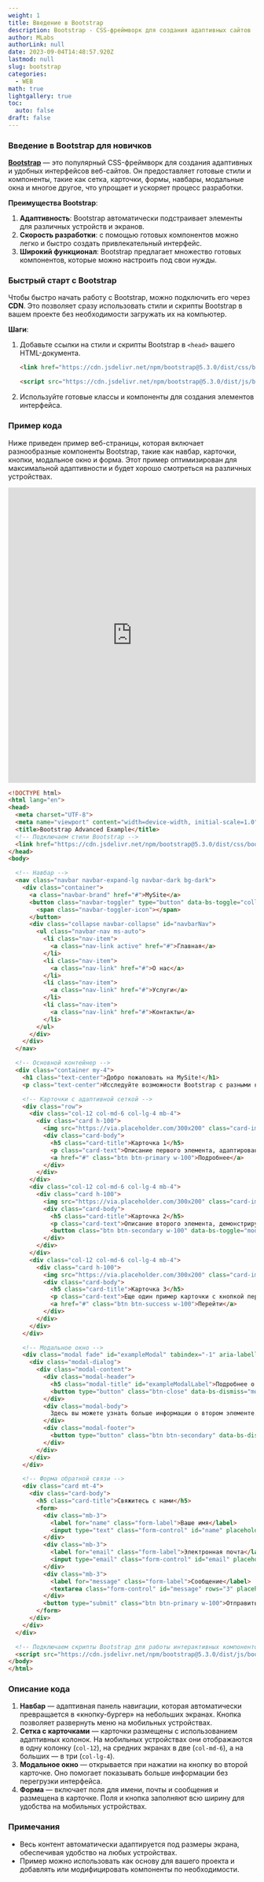 ```yaml
---
weight: 1
title: Введение в Bootstrap
description: Bootstrap - CSS-фреймворк для создания адаптивных сайтов
author: MLabs
authorLink: null
date: 2023-09-04T14:48:57.920Z
lastmod: null
slug: bootstrap
categories:
  - WEB
math: true
lightgallery: true
toc:
  auto: false
draft: false
---
```


### Введение в Bootstrap для новичков

**[Bootstrap](https://bootstrap-4.ru/docs/5.3/getting-started/introduction/)** — это популярный CSS-фреймворк для создания адаптивных и удобных интерфейсов веб-сайтов. Он предоставляет готовые стили и компоненты, такие как сетка, карточки, формы, навбары, модальные окна и многое другое, что упрощает и ускоряет процесс разработки.

**Преимущества Bootstrap**:
1. **Адаптивность**: Bootstrap автоматически подстраивает элементы для различных устройств и экранов.
2. **Скорость разработки**: с помощью готовых компонентов можно легко и быстро создать привлекательный интерфейс.
3. **Широкий функционал**: Bootstrap предлагает множество готовых компонентов, которые можно настроить под свои нужды.

### Быстрый старт с Bootstrap

Чтобы быстро начать работу с Bootstrap, можно подключить его через **CDN**. Это позволяет сразу использовать стили и скрипты Bootstrap в вашем проекте без необходимости загружать их на компьютер.

**Шаги**:
1. Добавьте ссылки на стили и скрипты Bootstrap в `<head>` вашего HTML-документа.
    ```html
    <link href="https://cdn.jsdelivr.net/npm/bootstrap@5.3.0/dist/css/bootstrap.min.css" rel="stylesheet">
    
    <script src="https://cdn.jsdelivr.net/npm/bootstrap@5.3.0/dist/js/bootstrap.bundle.min.js"></script>
    ```
2. Используйте готовые классы и компоненты для создания элементов интерфейса.

### Пример кода

Ниже приведен пример веб-страницы, которая включает разнообразные компоненты Bootstrap, такие как навбар, карточки, кнопки, модальное окно и форма. Этот пример оптимизирован для максимальной адаптивности и будет хорошо смотреться на различных устройствах.

<iframe height="600" style="width: 100%;" scrolling="no" title="Bootstrap Advanced Example" src="https://codepen.io/mlnchkdv/embed/MWNXqEE?default-tab=result" frameborder="no" loading="lazy" allowtransparency="true" allowfullscreen="true">
  See the Pen <a href="https://codepen.io/mlnchkdv/pen/MWNXqEE">
  Bootstrap Advanced Example</a> by mlnchkdv (<a href="https://codepen.io/mlnchkdv">@mlnchkdv</a>)
  on <a href="https://codepen.io">CodePen</a>.
</iframe>

```html
<!DOCTYPE html>
<html lang="en">
<head>
  <meta charset="UTF-8">
  <meta name="viewport" content="width=device-width, initial-scale=1.0">
  <title>Bootstrap Advanced Example</title>
  <!-- Подключаем стили Bootstrap -->
  <link href="https://cdn.jsdelivr.net/npm/bootstrap@5.3.0/dist/css/bootstrap.min.css" rel="stylesheet">
</head>
<body>

  <!-- Навбар -->
  <nav class="navbar navbar-expand-lg navbar-dark bg-dark">
    <div class="container">
      <a class="navbar-brand" href="#">MySite</a>
      <button class="navbar-toggler" type="button" data-bs-toggle="collapse" data-bs-target="#navbarNav" aria-controls="navbarNav" aria-expanded="false" aria-label="Toggle navigation">
        <span class="navbar-toggler-icon"></span>
      </button>
      <div class="collapse navbar-collapse" id="navbarNav">
        <ul class="navbar-nav ms-auto">
          <li class="nav-item">
            <a class="nav-link active" href="#">Главная</a>
          </li>
          <li class="nav-item">
            <a class="nav-link" href="#">О нас</a>
          </li>
          <li class="nav-item">
            <a class="nav-link" href="#">Услуги</a>
          </li>
          <li class="nav-item">
            <a class="nav-link" href="#">Контакты</a>
          </li>
        </ul>
      </div>
    </div>
  </nav>

  <!-- Основной контейнер -->
  <div class="container my-4">
    <h1 class="text-center">Добро пожаловать на MySite!</h1>
    <p class="text-center">Исследуйте возможности Bootstrap с разными компонентами</p>

    <!-- Карточки с адаптивной сеткой -->
    <div class="row">
      <div class="col-12 col-md-6 col-lg-4 mb-4">
        <div class="card h-100">
          <img src="https://via.placeholder.com/300x200" class="card-img-top" alt="Image 1">
          <div class="card-body">
            <h5 class="card-title">Карточка 1</h5>
            <p class="card-text">Описание первого элемента, адаптированное для мобильных устройств.</p>
            <a href="#" class="btn btn-primary w-100">Подробнее</a>
          </div>
        </div>
      </div>
      <div class="col-12 col-md-6 col-lg-4 mb-4">
        <div class="card h-100">
          <img src="https://via.placeholder.com/300x200" class="card-img-top" alt="Image 2">
          <div class="card-body">
            <h5 class="card-title">Карточка 2</h5>
            <p class="card-text">Описание второго элемента, демонстрирующее гибкость карточек Bootstrap.</p>
            <button class="btn btn-secondary w-100" data-bs-toggle="modal" data-bs-target="#exampleModal">Подробнее</button>
          </div>
        </div>
      </div>
      <div class="col-12 col-md-6 col-lg-4 mb-4">
        <div class="card h-100">
          <img src="https://via.placeholder.com/300x200" class="card-img-top" alt="Image 3">
          <div class="card-body">
            <h5 class="card-title">Карточка 3</h5>
            <p class="card-text">Еще один пример карточки с кнопкой перехода.</p>
            <a href="#" class="btn btn-success w-100">Перейти</a>
          </div>
        </div>
      </div>
    </div>

    <!-- Модальное окно -->
    <div class="modal fade" id="exampleModal" tabindex="-1" aria-labelledby="exampleModalLabel" aria-hidden="true">
      <div class="modal-dialog">
        <div class="modal-content">
          <div class="modal-header">
            <h5 class="modal-title" id="exampleModalLabel">Подробнее о Карточке 2</h5>
            <button type="button" class="btn-close" data-bs-dismiss="modal" aria-label="Close"></button>
          </div>
          <div class="modal-body">
            Здесь вы можете узнать больше информации о втором элементе. Модальные окна помогают выделить ключевые данные.
          </div>
          <div class="modal-footer">
            <button type="button" class="btn btn-secondary" data-bs-dismiss="modal">Закрыть</button>
          </div>
        </div>
      </div>
    </div>

    <!-- Форма обратной связи -->
    <div class="card mt-4">
      <div class="card-body">
        <h5 class="card-title">Свяжитесь с нами</h5>
        <form>
          <div class="mb-3">
            <label for="name" class="form-label">Ваше имя</label>
            <input type="text" class="form-control" id="name" placeholder="Введите ваше имя">
          </div>
          <div class="mb-3">
            <label for="email" class="form-label">Электронная почта</label>
            <input type="email" class="form-control" id="email" placeholder="Введите вашу почту">
          </div>
          <div class="mb-3">
            <label for="message" class="form-label">Сообщение</label>
            <textarea class="form-control" id="message" rows="3" placeholder="Введите сообщение"></textarea>
          </div>
          <button type="submit" class="btn btn-primary w-100">Отправить</button>
        </form>
      </div>
    </div>
  </div>

  <!-- Подключаем скрипты Bootstrap для работы интерактивных компонентов -->
  <script src="https://cdn.jsdelivr.net/npm/bootstrap@5.3.0/dist/js/bootstrap.bundle.min.js"></script>
</body>
</html>
```

### Описание кода

1. **Навбар** — адаптивная панель навигации, которая автоматически превращается в «кнопку-бургер» на небольших экранах. Кнопка позволяет развернуть меню на мобильных устройствах.
2. **Сетка с карточками** — карточки размещены с использованием адаптивных колонок. На мобильных устройствах они отображаются в одну колонку (`col-12`), на средних экранах в две (`col-md-6`), а на больших — в три (`col-lg-4`).
3. **Модальное окно** — открывается при нажатии на кнопку во второй карточке. Оно помогает показывать больше информации без перегрузки интерфейса.
4. **Форма** — включает поля для имени, почты и сообщения и размещена в карточке. Поля и кнопка заполняют всю ширину для удобства на мобильных устройствах.

### Примечания

- Весь контент автоматически адаптируется под размеры экрана, обеспечивая удобство на любых устройствах.
- Пример можно использовать как основу для вашего проекта и добавлять или модифицировать компоненты по необходимости.